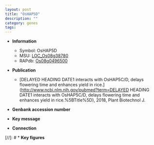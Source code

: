 ```yaml
---
layout: post
title: "OsHAP5D"
description: ""
category: genes
tags: 
---
```


* **Information**  
    + Symbol: OsHAP5D  
    + MSU: [LOC_Os08g38780](http://rice.plantbiology.msu.edu/cgi-bin/ORF_infopage.cgi?orf=LOC_Os08g38780)  
    + RAPdb: [Os08g0496500](http://rapdb.dna.affrc.go.jp/viewer/gbrowse_details/irgsp1?name=Os08g0496500)  

* **Publication**  
    + [DELAYED HEADING DATE1 interacts with OsHAP5C/D, delays flowering time and enhances yield in rice.](http://www.ncbi.nlm.nih.gov/pubmed?term=DELAYED HEADING DATE1 interacts with OsHAP5C/D, delays flowering time and enhances yield in rice.%5BTitle%5D), 2018, Plant Biotechnol J.

* **Genbank accession number**  

* **Key message**  

* **Connection**  

[//]: # * **Key figures**  


